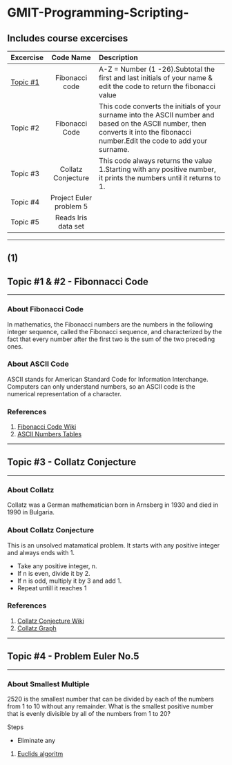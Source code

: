 # GMIT-Programming-Scripting-
## Includes course excercises 

|Excercise |  Code Name              |Description 
|----------|:-----------------------:|:--------------------------------------------------------------------------------------|
|[Topic #1]((1)) |Fibonacci code           | A-Z = Number (1 -26).Subtotal the first and last initials of your name & edit the code to return the fibonacci value| 
|Topic #2  |Fibonacci Code           | This code converts the initials of your surname into the ASCII number and based on the ASCII number, then converts it into the fibonacci number.Edit the code to add your surname.          
|Topic #3  |Collatz Conjecture       | This code always returns the value 1.Starting with any positive number, it prints the numbers until it returns to 1.
|Topic #4  | Project Euler problem 5 | 
|Topic #5  | Reads Iris data set     | 

------------------------------------
## (1)  
## Topic #1 & #2 - Fibonnacci Code
-----------------------------------
### About Fibonacci Code 
 
In mathematics, the Fibonacci numbers are the numbers in the following integer sequence, called the Fibonacci sequence, and characterized by the fact that every number after the first two is the sum of the two preceding ones. 

### About ASCII Code 
ASCII stands for American Standard Code for Information Interchange. Computers can only understand numbers, so an ASCII code is the numerical representation of a character. 

### References
1. [Fibonacci Code Wiki](https://en.wikipedia.org/wiki/Fibonacci_number)
2. [ASCII Numbers Tables](http://www.asciitable.com/)
--------------------------------------
## Topic #3 - Collatz Conjecture 
----------------------------------

### About Collatz 

Collatz was a German mathematician born in Arnsberg in 1930 and died in 1990 in Bulgaria. 

### About Collatz Conjecture 
This is an unsolved matamatical problem. It starts with any positive integer and always ends with 1. 

* Take any positive integer, n.
* If n is even, divide it by 2.
* If n is odd, multiply it by 3 and add 1.
* Repeat untill it reaches 1



### References  
1. [Collatz Conjecture Wiki](https://en.wikipedia.org/wiki/Collatz_conjecture)
2. [Collatz Graph](https://www.jasondavies.com/collatz-graph/) 

--------------------------------
## Topic #4 - Problem Euler No.5
-------------------------------- 

### About Smallest Multiple
2520 is the smallest number that can be divided by each of the numbers from 1 to 10 without any remainder.
What is the smallest positive number that is evenly divisible by all of the numbers from 1 to 20? 

Steps
* Eliminate any 
1. [Euclids algoritm](https://blog.dreamshire.com/project-euler-5-solution)

